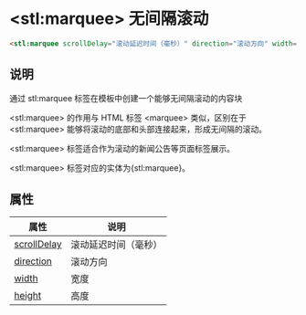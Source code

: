 ﻿# &lt;stl:marquee&gt; 无间隔滚动

```html
<stl:marquee scrollDelay="滚动延迟时间（毫秒）" direction="滚动方向" width="宽度" height="高度"></stl:marquee>
```

## 说明

通过 stl:marquee 标签在模板中创建一个能够无间隔滚动的内容块

&lt;stl:marquee&gt; 的作用与 HTML 标签 &lt;marquee&gt; 类似，区别在于 &lt;stl:marquee&gt; 能够将滚动的底部和头部连接起来，形成无间隔的滚动。

&lt;stl:marquee&gt; 标签适合作为滚动的新闻公告等页面标签展示。

&lt;stl:marquee&gt; 标签对应的实体为{stl:marquee}。

## 属性

| 属性                                             | 说明                 |
| ------------------------------------------------ | -------------------- |
| [scrollDelay](marquee/attributes?id=scrollDelay) | 滚动延迟时间（毫秒） |
| [direction](marquee/attributes?id=direction)     | 滚动方向             |
| [width](marquee/attributes?id=width)             | 宽度                 |
| [height](marquee/attributes?id=height)           | 高度                 |